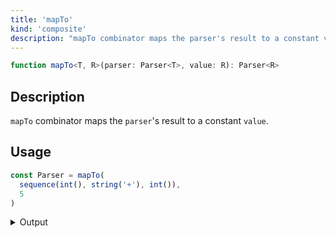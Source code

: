 ```yaml
---
title: 'mapTo'
kind: 'composite'
description: "mapTo combinator maps the parser's result to a constant value."
---
```


```typescript {{ withLineNumbers: false }}
function mapTo<T, R>(parser: Parser<T>, value: R): Parser<R>
```

## Description

`mapTo` combinator maps the `parser`'s result to a constant `value`.

## Usage

```typescript
const Parser = mapTo(
  sequence(int(), string('+'), int()),
  5
)
```

<details>
  <summary>Output</summary>

  ### Success

  ```typescript
  run(Parser).with('2+2')

  {
    kind: 'success',
    state: { text: '2+2', index: 3 },
    value: 5
  }
  ```

  ### Failure

  ```typescript
  run(Parser).with('2-2')

  {
    kind: 'failure',
    state: { text: '2-2', index: 1 },
    expected: '+'
  }
  ```
</details>
